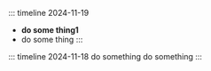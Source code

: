 ::: timeline 2024-11-19

- **do some thing1**
- do some thing
  :::

::: timeline 2024-11-18
do something
do something
:::
